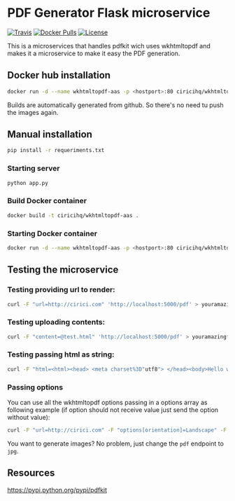 PDF Generator Flask microservice
================================

[![Travis][build svg]][build]
[![Docker Pulls][docker pulls svg]][docker hub]
[![License][license svg]][license]

This is a microservices that handles pdfkit wich uses wkhtmltopdf and makes it a microservice
to make it easy the PDF generation.

Docker hub installation
-----------------------

~~~bash
docker run -d --name wkhtmltopdf-aas -p <hostport>:80 ciricihq/wkhtmltopdf-aas
~~~

Builds are automatically generated from github. So there's no need tu push the
images again.

Manual installation
-------------------

```bash
pip install -r requeriments.txt
```

### Starting server

```bash
python app.py
```

### Build Docker container

```bash
docker build -t ciricihq/wkhtmltopdf-aas .
```

### Starting Docker container

```bash
docker run -d --name wkhtmltopdf-aas -p <hostport>:80 ciricihq/wkhtmltopdf-aas
```

Testing the microservice
------------------------

### Testing providing url to render:

```bash
curl -F "url=http://cirici.com" 'http://localhost:5000/pdf' > youramazingfile.pdf
```

### Testing uploading contents:

```bash
curl -F "content=@test.html" 'http://localhost:5000/pdf' > youramazingfile.pdf
```

### Testing passing html as string:

```bash
curl -F "html=<html><head> <meta charset%3D"utf8"> </head><body>Hello world</body></html>" 'http://localhost:5000/pdf' > youramazingfile.pdf
```

### Passing options

You can use all the wkhtmltopdf options passing in a options array as following example (if option should not receive value just send the option without value):

```bash
curl -F "url=http://cirici.com" -F "options[orientation]=Landscape" -F "options[grayscale]" 'http://localhost:5000/pdf' > youramazingfile.pdf
```

You want to generate images? No problem, just change the `pdf` endpoint to `jpg`.

Resources
---------

https://pypi.python.org/pypi/pdfkit

[docker hub]: https://hub.docker.com/r/ciricihq/wkhtmltopdf-aas/
[license]: https://github.com/ciricihq/wkhtmltopdf-flask-aas/blob/master/LICENSE.md
[build]: https://travis-ci.org/ciricihq/wkhtmltopdf-flask-aas
[docker pulls svg]: https://img.shields.io/docker/pulls/ciricihq/wkhtmltopdf-aas.svg?style=flat-square
[license svg]: https://img.shields.io/github/license/mashape/apistatus.svg?style=flat-square
[build svg]: https://img.shields.io/travis/ciricihq/wkhtmltopdf-flask-aas.svg?style=flat-square
